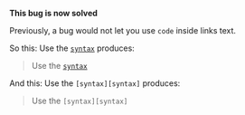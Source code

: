 **This bug is now solved**

Previously, a bug would not let you use `code` inside links text.

So this:
	Use the [`syntax`][syntax]
produces:
> Use the [`syntax`][syntax]

And this:
	Use the `[syntax][syntax]`
produces:
> Use the `[syntax][syntax]`

[syntax]: http://gogole.com


